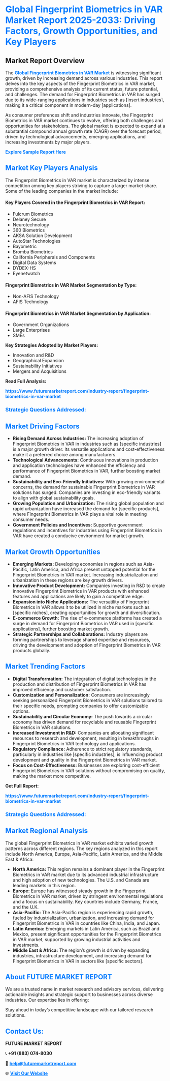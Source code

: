 <h1 style="color: #007BFF;">Global Fingerprint Biometrics in VAR Market Report 2025-2033: Driving Factors, Growth Opportunities, and Key Players</h1>

<section id="overview">
<h2>Market Report Overview</h2>
<p>The <a href="https://www.futuremarketreport.com/industry-report/fingerprint-biometrics-in-var-market" style="color: #007BFF; text-decoration: none;"><strong>Global Fingerprint Biometrics in VAR Market</strong></a> is witnessing significant growth, driven by increasing demand across various industries. This report delves into the key aspects of the Fingerprint Biometrics in VAR market, providing a comprehensive analysis of its current status, future potential, and challenges. The demand for Fingerprint Biometrics in VAR has surged due to its wide-ranging applications in industries such as [insert industries], making it a critical component in modern-day [applications].</p>
<p>As consumer preferences shift and industries innovate, the Fingerprint Biometrics in VAR market continues to evolve, offering both challenges and opportunities for stakeholders. The global market is expected to expand at a substantial compound annual growth rate (CAGR) over the forecast period, driven by technological advancements, emerging applications, and increasing investments by major players.</p>
</section>

<section id="overview">
<p><a href="https://www.futuremarketreport.com/request-sample/reportId=51442" style="color: #007BFF; text-decoration: none;"><strong>Explore Sample Report Here</strong></a></p>
</section>

<section id="key-players">
<h2 style="color: #007BFF;">Market Key Players Analysis</h2>
<p>The Fingerprint Biometrics in VAR market is characterized by intense competition among key players striving to capture a larger market share. Some of the leading companies in the market include:</p>
<h4>Key Players Covered in the Fingerprint Biometrics in VAR Report:</h4>
<ul><li>Fulcrum Biometrics</li><li>Delaney Secure</li><li>Neurotechnology</li><li>360 Biometrics</li><li>AKSA Solution Development</li><li>AutoStar Technologies</li><li>Bayometric</li><li>Bromba Biometrics</li><li>California Peripherals and Components</li><li>Digital Data Systems</li><li>DYDEX-HS</li><li>Eyenetwatch</li></ul>
<h4>Fingerprint Biometrics in VAR Market Segmentation by Type:</h4>
<ul><li>Non-AFIS Technology</li><li>AFIS Technology</li></ul>

<h4>Fingerprint Biometrics in VAR Market Segmentation by Application:</h4>
<ul><li>Government Organizations</li><li>Large Enterprises</li><li>SMEs</li></ul>
<p><strong>Key Strategies Adopted by Market Players:</strong></p>
<ul>
<li>Innovation and R&D</li>
<li>Geographical Expansion</li>
<li>Sustainability Initiatives</li>
<li>Mergers and Acquisitions</li>
</ul>
</section>

<section>
<p><strong>Read Full Analysis: </strong></p><a href="https://www.futuremarketreport.com/industry-report/fingerprint-biometrics-in-var-market" style="color: #007BFF; text-decoration: none;"><strong>https://www.futuremarketreport.com/industry-report/fingerprint-biometrics-in-var-market</strong></a>
<h3 style="color: #007BFF;">Strategic Questions Addressed:</h3>
</section>

<section id="driving-factors">
<h2 style="color: #007BFF;">Market Driving Factors</h2>
<ul>
<li><strong>Rising Demand Across Industries:</strong> The increasing adoption of Fingerprint Biometrics in VAR in industries such as [specific industries] is a major growth driver. Its versatile applications and cost-effectiveness make it a preferred choice among manufacturers.</li>
<li><strong>Technological Advancements:</strong> Continuous innovations in production and application technologies have enhanced the efficiency and performance of Fingerprint Biometrics in VAR, further boosting market demand.</li>
<li><strong>Sustainability and Eco-Friendly Initiatives:</strong> With growing environmental concerns, the demand for sustainable Fingerprint Biometrics in VAR solutions has surged. Companies are investing in eco-friendly variants to align with global sustainability goals.</li>
<li><strong>Growing Population and Urbanization:</strong> The rising global population and rapid urbanization have increased the demand for [specific products], where Fingerprint Biometrics in VAR plays a vital role in meeting consumer needs.</li>
<li><strong>Government Policies and Incentives:</strong> Supportive government regulations and incentives for industries using Fingerprint Biometrics in VAR have created a conducive environment for market growth.</li>
</ul>
</section>

<section id="growth-opportunities">
<h2 style="color: #007BFF;">Market Growth Opportunities</h2>
<ul>
<li><strong>Emerging Markets:</strong> Developing economies in regions such as Asia-Pacific, Latin America, and Africa present untapped potential for the Fingerprint Biometrics in VAR market. Increasing industrialization and urbanization in these regions are key growth drivers.</li>
<li><strong>Innovative Product Development:</strong> Companies investing in R&D to create innovative Fingerprint Biometrics in VAR products with enhanced features and applications are likely to gain a competitive edge.</li>
<li><strong>Expansion into Niche Applications:</strong> The versatility of Fingerprint Biometrics in VAR allows it to be utilized in niche markets such as [specific niches], creating opportunities for growth and diversification.</li>
<li><strong>E-commerce Growth:</strong> The rise of e-commerce platforms has created a surge in demand for Fingerprint Biometrics in VAR used in [specific applications], further boosting market growth.</li>
<li><strong>Strategic Partnerships and Collaborations:</strong> Industry players are forming partnerships to leverage shared expertise and resources, driving the development and adoption of Fingerprint Biometrics in VAR products globally.</li>
</ul>
</section>

<section id="trending-factors">
<h2 style="color: #007BFF;">Market Trending Factors</h2>
<ul>
<li><strong>Digital Transformation:</strong> The integration of digital technologies in the production and distribution of Fingerprint Biometrics in VAR has improved efficiency and customer satisfaction.</li>
<li><strong>Customization and Personalization:</strong> Consumers are increasingly seeking personalized Fingerprint Biometrics in VAR solutions tailored to their specific needs, prompting companies to offer customizable options.</li>
<li><strong>Sustainability and Circular Economy:</strong> The push towards a circular economy has driven demand for recyclable and reusable Fingerprint Biometrics in VAR solutions.</li>
<li><strong>Increased Investment in R&D:</strong> Companies are allocating significant resources to research and development, resulting in breakthroughs in Fingerprint Biometrics in VAR technology and applications.</li>
<li><strong>Regulatory Compliance:</strong> Adherence to strict regulatory standards, particularly in industries like [specific industries], is influencing product development and quality in the Fingerprint Biometrics in VAR market.</li>
<li><strong>Focus on Cost-Effectiveness:</strong> Businesses are exploring cost-efficient Fingerprint Biometrics in VAR solutions without compromising on quality, making the market more competitive.</li>
</ul>
</section>

<section>
<p><strong>Get Full Report: </strong></p><a href="https://www.futuremarketreport.com/industry-report/fingerprint-biometrics-in-var-market" style="color: #007BFF; text-decoration: none;"><strong>https://www.futuremarketreport.com/industry-report/fingerprint-biometrics-in-var-market</strong></a>
<h3 style="color: #007BFF;">Strategic Questions Addressed:</h3>
</section>


<section id="regional-analysis">
<h2 style="color: #007BFF;">Market Regional Analysis</h2>
<p>The global Fingerprint Biometrics in VAR market exhibits varied growth patterns across different regions. The key regions analyzed in this report include North America, Europe, Asia-Pacific, Latin America, and the Middle East & Africa:</p>
<ul>
<li><strong>North America:</strong> This region remains a dominant player in the Fingerprint Biometrics in VAR market due to its advanced industrial infrastructure and high adoption of new technologies. The U.S. and Canada are leading markets in this region.</li>
<li><strong>Europe:</strong> Europe has witnessed steady growth in the Fingerprint Biometrics in VAR market, driven by stringent environmental regulations and a focus on sustainability. Key countries include Germany, France, and the U.K.</li>
<li><strong>Asia-Pacific:</strong> The Asia-Pacific region is experiencing rapid growth, fueled by industrialization, urbanization, and increasing demand for Fingerprint Biometrics in VAR in countries like China, India, and Japan.</li>
<li><strong>Latin America:</strong> Emerging markets in Latin America, such as Brazil and Mexico, present significant opportunities for the Fingerprint Biometrics in VAR market, supported by growing industrial activities and investments.</li>
<li><strong>Middle East & Africa:</strong> The region’s growth is driven by expanding industries, infrastructure development, and increasing demand for Fingerprint Biometrics in VAR in sectors like [specific sectors].</li>
</ul>
</section>

<footer>
<h2 style="color: #007BFF;">About FUTURE MARKET REPORT</h2>
<p>We are a trusted name in market research and advisory services, delivering actionable insights and strategic support to businesses across diverse industries. Our expertise lies in offering:</p>

<p>Stay ahead in today’s competitive landscape with our tailored research solutions.</p>

<h2 style="color: #007BFF;">Contact Us:</h2>
<p><strong>FUTURE MARKET REPORT</strong></p>
<p>📞 <strong>+91 (883) 074-8030</strong></p>
<p>📧 <strong><a href="mailto:help@futuremarketreport.com" style="color: #007BFF;">help@futuremarketreport.com</a></strong></p>
<p>🌐 <strong><a href="https://www.futuremarketreport.com/" style="color: #007BFF;">Visit Our Website</a></strong></p>
</footer>